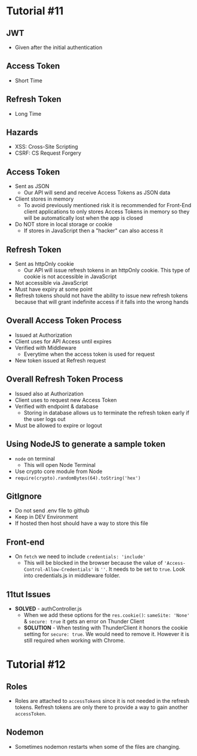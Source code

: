 # Tutorial #11

## JWT

- Given after the initial authentication

## Access Token

- Short Time

## Refresh Token

- Long Time

## Hazards

- XSS: Cross-Site Scripting
- CSRF: CS Request Forgery

## Access Token

- Sent as JSON
  - Our API will send and receive Access Tokens as JSON data
- Client stores in memory
  - To avoid previously mentioned risk it is recommended for Front-End client applications to only stores Access Tokens in memory so they will be automatically lost when the app is closed
- Do NOT store in local storage or cookie
  - If stores in JavaScript then a "hacker" can also access it

## Refresh Token

- Sent as httpOnly cookie
  - Our API will issue refresh tokens in an httpOnly cookie. This type of cookie is not accessible in JavaScript
- Not accessible via JavaScript
- Must have expiry at some point
- Refresh tokens should not have the ability to issue new refresh tokens because that will grant indefinite access if it falls into the wrong hands

## Overall Access Token Process

- Issued at Authorization
- Client uses for API Access until expires
- Verified with Middleware
  - Everytime when the access token is used for request
- New token issued at Refresh request

## Overall Refresh Token Process

- Issued also at Authorization
- Client uses to request new Access Token
- Verified with endpoint & database
  - Storing in database allows us to terminate the refresh token early if the user logs out
- Must be allowed to expire or logout

## Using NodeJS to generate a sample token

- `node` on terminal
  - This will open Node Terminal
- Use crypto core module from Node
- `require(crypto).randomBytes(64).toString('hex')`

## GitIgnore

- Do not send .env file to github
- Keep in DEV Environment
- If hosted then host should have a way to store this file

## Front-end

- On `fetch` we need to include `credentials: 'include'`
  - This will be blocked in the browser because the value of `'Access-Control-Allow-Credentials'` is `''`. It needs to be set to `true`. Look into credentials.js in middleware folder.

## 11tut Issues

- **SOLVED** - authController.js
  - When we add these options for the `res.cookie()`: `sameSite: 'None'` & `secure: true` it gets an error on Thunder Client
  - **SOLUTION** - When testing with ThunderClient it honors the cookie setting for `secure: true`. We would need to remove it. However it is still required when working with Chrome.

# Tutorial #12

## Roles

- Roles are attached to `accessToken`s since it is not needed in the refresh tokens. Refresh tokens are only there to provide a way to gain another `accessToken`.

## Nodemon

- Sometimes nodemon restarts when some of the files are changing.
